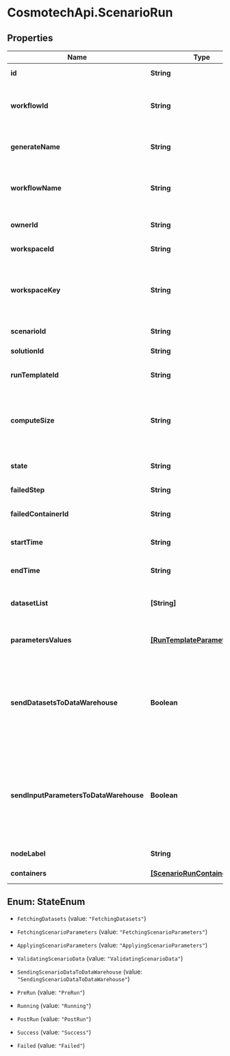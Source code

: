 # CosmotechApi.ScenarioRun

## Properties

Name | Type | Description | Notes
------------ | ------------- | ------------- | -------------
**id** | **String** | the ScenarioRun | [optional] [readonly] 
**workflowId** | **String** | the Cosmo Tech compute cluster Argo Workflow Id to search | [optional] 
**generateName** | **String** | the base name for workflow name generation | [optional] 
**workflowName** | **String** | the Cosmo Tech compute cluster Argo Workflow Name | [optional] 
**ownerId** | **String** | the user id which own this scenariorun | [optional] [readonly] 
**workspaceId** | **String** | the Workspace Id | [optional] [readonly] 
**workspaceKey** | **String** | technical key for resource name convention and version grouping. Must be unique | [optional] [readonly] 
**scenarioId** | **String** | the Scenario Id | [optional] [readonly] 
**solutionId** | **String** | the Solution Id | [optional] [readonly] 
**runTemplateId** | **String** | the Solution Run Template id | [optional] [readonly] 
**computeSize** | **String** | the compute size needed for this Analysis. Standard sizes are basic and highcpu. Default is basic | [optional] [readonly] 
**state** | **String** | the ScenarioRun state | [optional] [readonly] 
**failedStep** | **String** | the failed step if state is Failed | [optional] [readonly] 
**failedContainerId** | **String** | the failed container Id if state is Failed | [optional] [readonly] 
**startTime** | **String** | the ScenarioRun start Date Time | [optional] [readonly] 
**endTime** | **String** | the ScenarioRun end Date Time | [optional] [readonly] 
**datasetList** | **[String]** | the list of Dataset Id associated to this Analysis | [optional] [readonly] 
**parametersValues** | [**[RunTemplateParameterValue]**](RunTemplateParameterValue.md) | the list of Run Template parameters values | [optional] [readonly] 
**sendDatasetsToDataWarehouse** | **Boolean** | whether or not the Datasets values are send to the DataWarehouse prior to Simulation Run. If not set follow the Workspace setting | [optional] [readonly] 
**sendInputParametersToDataWarehouse** | **Boolean** | whether or not the input parameters values are send to the DataWarehouse prior to Simulation Run. If not set follow the Workspace setting | [optional] [readonly] 
**nodeLabel** | **String** | the node label request | [optional] [readonly] 
**containers** | [**[ScenarioRunContainer]**](ScenarioRunContainer.md) | the containers list | [optional] 



## Enum: StateEnum


* `FetchingDatasets` (value: `"FetchingDatasets"`)

* `FetchingScenarioParameters` (value: `"FetchingScenarioParameters"`)

* `ApplyingScenarioParameters` (value: `"ApplyingScenarioParameters"`)

* `ValidatingScenarioData` (value: `"ValidatingScenarioData"`)

* `SendingScenarioDataToDataWarehouse` (value: `"SendingScenarioDataToDataWarehouse"`)

* `PreRun` (value: `"PreRun"`)

* `Running` (value: `"Running"`)

* `PostRun` (value: `"PostRun"`)

* `Success` (value: `"Success"`)

* `Failed` (value: `"Failed"`)




